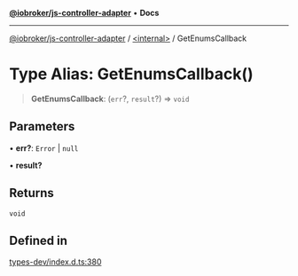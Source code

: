 [**@iobroker/js-controller-adapter**](../../README.md) • **Docs**

***

[@iobroker/js-controller-adapter](../../globals.md) / [\<internal\>](../README.md) / GetEnumsCallback

# Type Alias: GetEnumsCallback()

> **GetEnumsCallback**: (`err`?, `result`?) => `void`

## Parameters

• **err?**: `Error` \| `null`

• **result?**

## Returns

`void`

## Defined in

[types-dev/index.d.ts:380](https://github.com/ioBroker/ioBroker.js-controller/blob/664d3c56250ad4e09c02e3cf6b90746a581d9f55/packages/types-dev/index.d.ts#L380)

